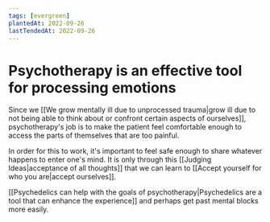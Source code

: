 ```yaml
---
tags: [evergreen]
plantedAt: 2022-09-26
lastTendedAt: 2022-09-26
---
```


# Psychotherapy is an effective tool for processing emotions

Since we [[We grow mentally ill due to unprocessed trauma|grow ill due to not being able to think about or confront certain aspects of ourselves]], psychotherapy's job is to make the patient feel comfortable enough to access the parts of themselves that are too painful.

In order for this to work, it's important to feel safe enough to share whatever happens to enter one's mind. It is only through this [[Judging Ideas|acceptance of all thoughts]] that we can learn to [[Accept yourself for who you are|accept ourselves]].

[[Psychedelics can help with the goals of psychotherapy|Psychedelics are a tool that can enhance the experience]] and perhaps get past mental blocks more easily.
